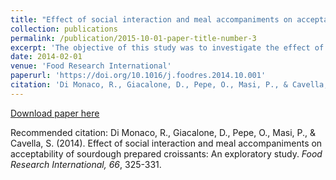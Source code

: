```yaml
---
title: "Effect of social interaction and meal accompaniments on acceptability of sourdough prepared croissants: An exploratory study"
collection: publications
permalink: /publication/2015-10-01-paper-title-number-3
excerpt: 'The objective of this study was to investigate the effect of two contextual variables on consumer acceptance of sourdough-prepared croissants: social interaction among participants during the test and accompanying beverages. Three groups of consumers evaluated five samples in three different conditions: in individual testing booths (control group) and in the meeting room with and without an accompanying beverage...'
date: 2014-02-01
venue: 'Food Research International'
paperurl: 'https://doi.org/10.1016/j.foodres.2014.10.001'
citation: 'Di Monaco, R., Giacalone, D., Pepe, O., Masi, P., & Cavella, S. (2014). Effect of social interaction and meal accompaniments on acceptability of sourdough prepared croissants: An exploratory study. <i>Food Research International, 66</i>, 325-331.'
---
```


[Download paper here](https://doi.org/10.1016/j.foodres.2014.10.001)

Recommended citation: Di Monaco, R., Giacalone, D., Pepe, O., Masi, P., & Cavella, S. (2014). Effect of social interaction and meal accompaniments on acceptability of sourdough prepared croissants: An exploratory study. <i>Food Research International, 66</i>, 325-331.
